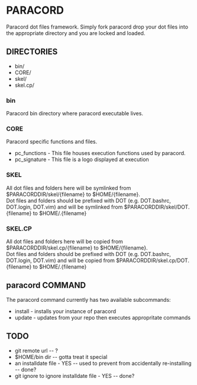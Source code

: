 # PARACORD

Paracord dot files framework. Simply fork paracord drop your dot files into the
 appropriate directory and you are locked and loaded.

## DIRECTORIES

 * bin/
 * CORE/
 * skel/
 * skel.cp/


### bin
Paracord bin directory where paracord executable lives.  

### CORE
Paracord specific functions and files.  

 * pc\_functions - This file houses execution functions used by paracord.
 * pc\_signature - This file is a logo displayed at execution

### SKEL
All dot files and folders here will be symlinked from $PARACORDDIR/skel/{filename} to $HOME/{filename}.  
Dot files and folders should be prefixed with DOT (e.g. DOT.bashrc, DOT.login, DOT.vim) and will be
symlinked from $PARACORDDIR/skel/DOT.{filename} to $HOME/.{filename}

### SKEL.CP
All dot files and folders here will be copied from $PARACORDDIR/skel.cp/{filename} to $HOME/{filename}.  
Dot files and folders should be prefixed with DOT (e.g. DOT.bashrc, DOT.login, DOT.vim) and will be
copied from $PARACORDDIR/skel.cp/DOT.{filename} to $HOME/.{filename}


## paracord COMMAND

The paracord command currently has two available subcommands:
 
 * install - installs your instance of paracord
 * update  - updates from your repo then executes appropritate commands

## TODO

 * git remote url -- ?
 * $HOME/bin dir -- gotta treat it special
 * an installdate file - YES -- used to prevent from accidentally re-installing -- done?
 * git ignore to ignore installdate file - YES -- done?
